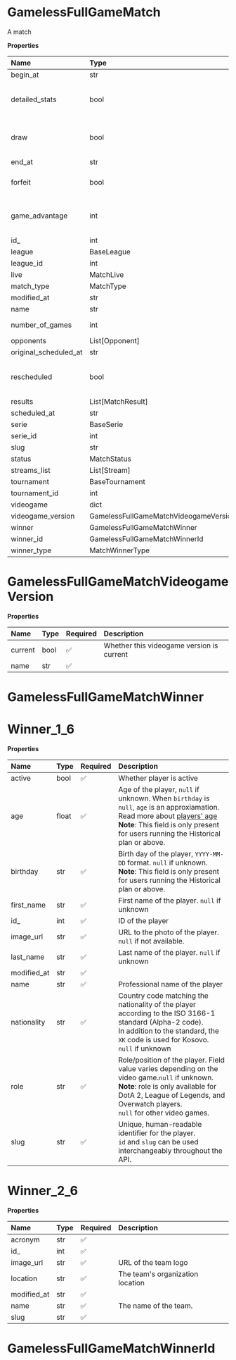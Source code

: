 # GamelessFullGameMatch

A match

**Properties**

| Name                  | Type                                  | Required | Description                              |
| :-------------------- | :------------------------------------ | :------- | :--------------------------------------- |
| begin_at              | str                                   | ✅       |                                          |
| detailed_stats        | bool                                  | ✅       | Whether the match offers full stats      |
| draw                  | bool                                  | ✅       | Whether result of the match is a draw    |
| end_at                | str                                   | ✅       |                                          |
| forfeit               | bool                                  | ✅       | Whether match was forfeited              |
| game_advantage        | int                                   | ✅       | ID of the opponent with a game advantage |
| id\_                  | int                                   | ✅       |                                          |
| league                | BaseLeague                            | ✅       |                                          |
| league_id             | int                                   | ✅       |                                          |
| live                  | MatchLive                             | ✅       |                                          |
| match_type            | MatchType                             | ✅       |                                          |
| modified_at           | str                                   | ✅       |                                          |
| name                  | str                                   | ✅       |                                          |
| number_of_games       | int                                   | ✅       | Number of games                          |
| opponents             | List[Opponent]                        | ✅       |                                          |
| original_scheduled_at | str                                   | ✅       |                                          |
| rescheduled           | bool                                  | ✅       | Whether match has been rescheduled       |
| results               | List[MatchResult]                     | ✅       |                                          |
| scheduled_at          | str                                   | ✅       |                                          |
| serie                 | BaseSerie                             | ✅       |                                          |
| serie_id              | int                                   | ✅       |                                          |
| slug                  | str                                   | ✅       |                                          |
| status                | MatchStatus                           | ✅       |                                          |
| streams_list          | List[Stream]                          | ✅       |                                          |
| tournament            | BaseTournament                        | ✅       |                                          |
| tournament_id         | int                                   | ✅       |                                          |
| videogame             | dict                                  | ✅       |                                          |
| videogame_version     | GamelessFullGameMatchVideogameVersion | ✅       |                                          |
| winner                | GamelessFullGameMatchWinner           | ✅       |                                          |
| winner_id             | GamelessFullGameMatchWinnerId         | ✅       |                                          |
| winner_type           | MatchWinnerType                       | ✅       |                                          |

# GamelessFullGameMatchVideogameVersion

**Properties**

| Name    | Type | Required | Description                               |
| :------ | :--- | :------- | :---------------------------------------- |
| current | bool | ✅       | Whether this videogame version is current |
| name    | str  | ✅       |                                           |

# GamelessFullGameMatchWinner

# Winner_1_6

**Properties**

| Name        | Type  | Required | Description                                                                                                                                                                                                                                    |
| :---------- | :---- | :------- | :--------------------------------------------------------------------------------------------------------------------------------------------------------------------------------------------------------------------------------------------- |
| active      | bool  | ✅       | Whether player is active                                                                                                                                                                                                                       |
| age         | float | ✅       | Age of the player, `null` if unknown. When `birthday` is `null`, `age` is an approxiamation. Read more about [players' age](/docs/about-players-age) <br/>**Note**: This field is only present for users running the Historical plan or above. |
| birthday    | str   | ✅       | Birth day of the player, `YYYY-MM-DD` format. `null` if unknown. <br/>**Note**: This field is only present for users running the Historical plan or above.                                                                                     |
| first_name  | str   | ✅       | First name of the player. `null` if unknown                                                                                                                                                                                                    |
| id\_        | int   | ✅       | ID of the player                                                                                                                                                                                                                               |
| image_url   | str   | ✅       | URL to the photo of the player. `null` if not available.                                                                                                                                                                                       |
| last_name   | str   | ✅       | Last name of the player. `null` if unknown                                                                                                                                                                                                     |
| modified_at | str   | ✅       |                                                                                                                                                                                                                                                |
| name        | str   | ✅       | Professional name of the player                                                                                                                                                                                                                |
| nationality | str   | ✅       | Country code matching the nationality of the player according to the ISO 3166-1 standard (Alpha-2 code). <br/>In addition to the standard, the `XK` code is used for Kosovo. <br/>`null` if unknown                                            |
| role        | str   | ✅       | Role/position of the player. Field value varies depending on the video game.`null` if unknown. <br/>**Note**: role is only available for DotA 2, League of Legends, and Overwatch players. <br/>`null` for other video games.                  |
| slug        | str   | ✅       | Unique, human-readable identifier for the player. <br/>`id` and `slug` can be used interchangeably throughout the API.                                                                                                                         |

# Winner_2_6

**Properties**

| Name        | Type | Required | Description                      |
| :---------- | :--- | :------- | :------------------------------- |
| acronym     | str  | ✅       |                                  |
| id\_        | int  | ✅       |                                  |
| image_url   | str  | ✅       | URL of the team logo             |
| location    | str  | ✅       | The team's organization location |
| modified_at | str  | ✅       |                                  |
| name        | str  | ✅       | The name of the team.            |
| slug        | str  | ✅       |                                  |

# GamelessFullGameMatchWinnerId

<!-- This file was generated by liblab | https://liblab.com/ -->
